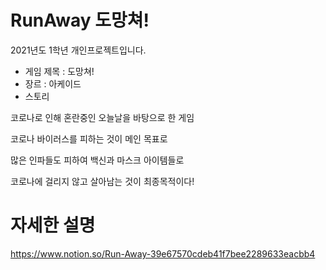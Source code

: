 # RunAway 도망쳐!

2021년도 1학년 개인프로젝트입니다.

- 게임 제목 : 도망쳐!
- 장르 : 아케이드
- 스토리

코로나로 인해 혼란중인 오늘날을 바탕으로 한 게임

코로나 바이러스를 피하는 것이 메인 목표로

많은 인파들도 피하여 백신과 마스크 아이템들로

코로나에 걸리지 않고 살아남는 것이 최종목적이다!

# 자세한 설명
https://www.notion.so/Run-Away-39e67570cdeb41f7bee2289633eacbb4
